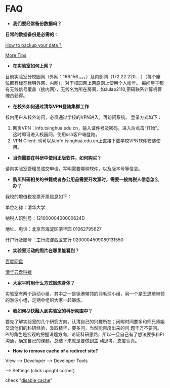 # FAQ

* **我们要经常备份数据吗？**

**日常的数据备份是必需的**：

[How to backup your data？](https://lulab.gitbook.io/training/part-i-basic-skills/3.bash-and-github#example-ii)

[More Tips](https://lulab.gitbook.io/training/part-i-basic-skills/1.setup/instruction#4-always-backup-data-files-regularly)

* **在实验室如何上网？**

目前实验室分校园网（外网：166.156.。。。）及内部网（172.22.220….）（每个座位都有标签标明外网、内网），对于校园网上网原则上使用个人帐号。
每间屋子都有无线信号覆盖（接内网），无线名为所在房间，如:lulab2110,密码联系计算机管理员获得。


* **在校外如何通过清华VPN登陆集群工作**

校内用户从校外访问，必须通过学校的VPN进入，再访问系统。
登录方式如下：
1. 网页VPN：info.tsinghua.edu.cn，输入证件号及密码，进入后点击“开始”。这时即可进入校园网，使用ssh客户端登陆。
2. VPN Client: 也可以从info.tsinghua.edu.cn上直接下载学校VPN软件安装使用。



* **当你需要在科研中使用正版软件，如何购买？**


请向实验室管理员递交申请，写明需要哪种软件，以及版本号等信息。


* **购买科研相关的书籍或者办公用品需要开发票时，需要一般纳税人信息怎么办？**

我校的增值税发票开票信息如下：

单位名称：清华大学

纳税人识别号：12100000400000624D

地址、电话：北京市海淀区清华园 01062795627

开户行及账号：工行海淀西区支行 0200004509089131550


* **实验室活动的照片在哪里能看到？**

[百度网盘](https://pan.baidu.com/s/1geNXf3d#list/path=%2FLu%20Lab%20Public%20Files%2FLu%20Lab%20Public%20Photos&parentPath=%2FLu%20Lab%20Public%20Files&vmode=grid)

[清华云盘链接](https://cloud.tsinghua.edu.cn/d/595a46b9766847caa659/?p=/&mode=grid)


* **大家平时用什么方式锻炼身体？**

实验室有两个运动小组，其中之一是徐港带领的羽毛球小组，另一个是王思琦带领的游泳小组，定期会组织大家一起锻炼。


* **我如何尽快融入到实验室的科研氛围中？**


要先了解实验室的几个研究方向，认清自己的兴趣所在；闲暇时间要多和师兄师姐交流他们的科研经验，汲取精华，要多问，当然能百度出来的问
题千万不要问。PI的角色是宏观的把握课题方向，论证科研思路，所以一旦自己有了想法要多和PI沟通，确定自己的课题。总结下来就是要做到主
动思考，态度认真。

* **How to remove cache of a redirect site?**

View --> Developer --> Developer Tools 

--> Settings (click upright corner)

check "[disable cache](https://lulab.github.io/img/cache.png)"



